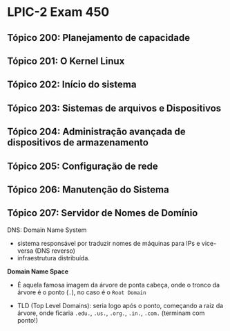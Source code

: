 # LPIC-2 Exam 450

## Tópico 200: Planejamento de capacidade
## Tópico 201: O Kernel Linux
## Tópico 202: Início do sistema
## Tópico 203: Sistemas de arquivos e Dispositivos
## Tópico 204: Administração avançada de dispositivos de armazenamento
## Tópico 205: Configuração de rede
## Tópico 206: Manutenção do Sistema
## Tópico 207: Servidor de Nomes de Domínio

DNS: Domain Name System
- sistema responsável por traduzir nomes de máquinas para IPs e vice-versa (DNS reverso)
- infraestrutura distribuída.

**Domain Name Space**

- É aquela famosa imagem da árvore de ponta cabeça, onde o tronco da árvore é o ponto (`.`), no caso é o `Root Domain`

- TLD (Top Level Domains): seria logo após o ponto, começando a raiz da árvore, onde ficaria `.edu.`, `.us.`, `.org.`, `.in.`, `.com.` (terminam com ponto!)
<!--stackedit_data:
eyJoaXN0b3J5IjpbLTcwODMxMzg2OSwtOTYzODcwNDUwLC04Mj
E4MjQ2MjIsNjQ1NTg1NTU4LDE1NjEwMzI0MDJdfQ==
-->
